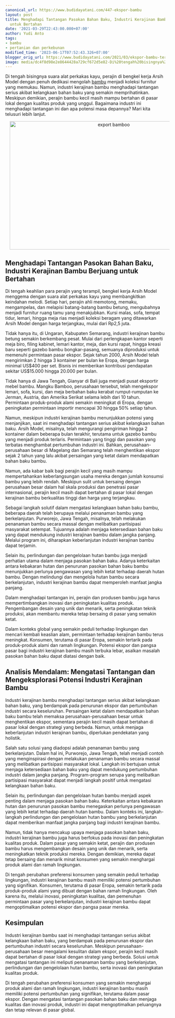 ```yaml
---
canonical_url: https://www.budidayatani.com/447-ekspor-bambu
layout: post
title: Menghadapi Tantangan Pasokan Bahan Baku, Industri Kerajinan Bambu Berjuang
  untuk Bertahan
date: '2021-03-29T22:43:00.000+07:00'
author: Yudi Anto
tags:
- bambu
- pertanian dan perkebunan
modified_time: '2023-06-17T07:52:43.326+07:00'
blogger_orig_url: https://www.budidayatani.com/2021/03/ekspor-bambu-tersandung-bahan-baku.html
image: media/dc4f8d98e2e8644428a729cf672d5e82-Di%20tengah%20bisingnya%20suara%20alat%20perkakas%20kayu,%20perajin%20di%20bengkel%20kerja%20Arsih%20Model.jpg
---
```

<p>Di tengah bisingnya suara alat perkakas kayu, perajin di bengkel kerja Arsih Model dengan penuh dedikasi mengolah <a href="https://www.budidayatani.com/search/label/bambu">bambu</a> menjadi koleksi furnitur yang memukau. Namun, industri kerajinan bambu menghadapi tantangan serius akibat kelangkaan bahan baku yang semakin memprihatinkan. Meskipun demikian, perajin bambu kecil masih mampu bertahan di pasar lokal dengan kualitas produk yang unggul. Bagaimana industri ini menghadapi tantangan ini dan apa potensi masa depannya? Mari kita telusuri lebih lanjut.</p><div class="separator" style="clear: both; text-align: center;"><a href="https://blogger.googleusercontent.com/img/b/R29vZ2xl/AVvXsEhIS7SQELqDsZo5piyHlUl4n5-4mvNRFVDFurLyhXMQ5KF9pUaVkLHHJXINS7IsG10OiEYgFbRTMgmrhZ1GV720GrmEh4E1pDlVhEtwMU9lnD7bsxnrDItMmF_NzdmG7ZxnAWEiyFz5hPnEtx5wWslmJddDRZUTYsTxYl2ioJ-XIPJacNUE3E0pHYYm8w/s1903/Di%20tengah%20bisingnya%20suara%20alat%20perkakas%20kayu,%20perajin%20di%20bengkel%20kerja%20Arsih%20Model.jpg" imageanchor="1" style="margin-left: 1em; margin-right: 1em;"><img alt="export bamboo" border="0" data-original-height="1200" data-original-width="1903" height="404" src="https://blogger.googleusercontent.com/img/b/R29vZ2xl/AVvXsEhIS7SQELqDsZo5piyHlUl4n5-4mvNRFVDFurLyhXMQ5KF9pUaVkLHHJXINS7IsG10OiEYgFbRTMgmrhZ1GV720GrmEh4E1pDlVhEtwMU9lnD7bsxnrDItMmF_NzdmG7ZxnAWEiyFz5hPnEtx5wWslmJddDRZUTYsTxYl2ioJ-XIPJacNUE3E0pHYYm8w/w640-h404/Di%20tengah%20bisingnya%20suara%20alat%20perkakas%20kayu,%20perajin%20di%20bengkel%20kerja%20Arsih%20Model.jpg" width="640" /></a></div><h2>Menghadapi Tantangan Pasokan Bahan Baku, Industri Kerajinan Bambu Berjuang untuk Bertahan</h2><p>Di tengah keahlian para perajin yang terampil, bengkel kerja Arsih Model menggema dengan suara alat perkakas kayu yang membangkitkan keindahan melodi. Setiap hari, perajin ahli memotong, memaku, mengampelas, dan melapisi batang-batang bambu betung, mengubahnya menjadi furnitur ruang tamu yang menakjubkan. Kursi malas, sofa, tempat tidur, lemari, hingga meja rias menjadi koleksi beragam yang ditawarkan Arsih Model dengan harga terjangkau, mulai dari Rp2,5 juta.</p><p>Tidak hanya itu, di Ungaran, Kabupaten Semarang, industri kerajinan bambu betung semakin berkembang pesat. Mulai dari perlengkapan kantor seperti meja biro, filing kabinet, lemari kantor, meja, dan kursi rapat, hingga kreasi baru seperti gazebo bambu bongkar-pasang, semuanya diproduksi untuk memenuhi permintaan pasar ekspor. Sejak tahun 2000, Arsih Model telah mengirimkan 2 hingga 3 kontainer per bulan ke Eropa, dengan harga minimal US$400 per set. Bisnis ini memberikan kontribusi pendapatan sekitar US$15.000 hingga 20.000 per bulan.</p><p>Tidak hanya di Jawa Tengah, Gianyar di Bali juga menjadi pusat eksportir mebel bambu. Mangku Bamboo, perusahaan tersebut, telah mengekspor lemari, sofa, kursi, dan meja berbahan baku kerabat rumput-rumputan ke Jerman, Austria, dan Amerika Serikat selama lebih dari 10 tahun. Permintaan produk-produk alami semakin meningkat di Eropa, dengan peningkatan permintaan importir mencapai 30 hingga 50% setiap tahun.</p><p>Namun, meskipun industri kerajinan bambu menunjukkan potensi yang menjanjikan, saat ini menghadapi tantangan serius akibat kelangkaan bahan baku. Arsih Model, misalnya, telah mengurangi pengiriman hingga 2 kontainer dalam beberapa bulan terakhir, terutama untuk gazebo bambu yang menjadi produk terlaris. Permintaan yang tinggi dan pasokan yang terbatas menghambat pertumbuhan industri ini. Bahkan, perusahaan-perusahaan besar di Magelang dan Semarang telah menghentikan ekspor sejak 2 tahun yang lalu akibat persaingan yang ketat dalam mendapatkan bahan baku bambu.</p><p>Namun, ada kabar baik bagi perajin kecil yang masih mampu mempertahankan keberlangsungan usaha mereka dengan jumlah konsumsi bambu yang lebih rendah. Meskipun sulit untuk bersaing dengan perusahaan besar dalam hal skala produksi dan penetrasi pasar internasional, perajin kecil masih dapat bertahan di pasar lokal dengan kerajinan bambu berkualitas tinggi dan harga yang terjangkau.</p><p>Sebagai langkah solutif dalam mengatasi kelangkaan bahan baku bambu, beberapa daerah telah berupaya melalui penanaman bambu yang berkelanjutan. Purworejo, Jawa Tengah, misalnya, telah melakukan penanaman bambu secara massal dengan melibatkan partisipasi masyarakat setempat. Tujuannya adalah menjaga ketersediaan bahan baku yang dapat mendukung industri kerajinan bambu dalam jangka panjang. Melalui program ini, diharapkan keberlanjutan industri kerajinan bambu dapat terjamin.</p><p>Selain itu, perlindungan dan pengelolaan hutan bambu juga menjadi perhatian utama dalam menjaga pasokan bahan baku. Adanya keterkaitan antara kebakaran hutan dan penurunan pasokan bahan baku bambu menunjukkan perlunya pengawasan yang lebih ketat terhadap daerah hutan bambu. Dengan melindungi dan mengelola hutan bambu secara berkelanjutan, industri kerajinan bambu dapat memperoleh manfaat jangka panjang.</p><p>Dalam menghadapi tantangan ini, perajin dan produsen bambu juga harus mempertimbangkan inovasi dan peningkatan kualitas produk. Pengembangan desain yang unik dan menarik, serta peningkatan teknik produksi, akan membantu mereka tetap bersaing di pasar yang semakin ketat.</p><p>Dalam konteks global yang semakin peduli terhadap lingkungan dan mencari kembali keaslian alam, permintaan terhadap kerajinan bambu terus meningkat. Konsumen, terutama di pasar Eropa, semakin tertarik pada produk-produk alami dan ramah lingkungan. Potensi ekspor dan pangsa pasar bagi industri kerajinan bambu masih terbuka lebar, asalkan masalah pasokan bahan baku dapat diatasi dengan baik.</p><h2>Analisis Mendalam: Mengatasi Tantangan dan Mengeksplorasi Potensi Industri Kerajinan Bambu</h2><p>Industri kerajinan bambu menghadapi tantangan serius akibat kelangkaan bahan baku, yang berdampak pada penurunan ekspor dan pertumbuhan industri secara keseluruhan. Persaingan ketat dalam mendapatkan bahan baku bambu telah memaksa perusahaan-perusahaan besar untuk menghentikan ekspor, sementara perajin kecil masih dapat bertahan di pasar lokal dengan strategi yang berbeda. Namun, untuk menjaga keberlanjutan industri kerajinan bambu, diperlukan pendekatan yang holistik.</p><p>Salah satu solusi yang diadopsi adalah penanaman bambu yang berkelanjutan. Dalam hal ini, Purworejo, Jawa Tengah, telah menjadi contoh yang menginspirasi dengan melakukan penanaman bambu secara massal yang melibatkan partisipasi masyarakat lokal. Langkah ini bertujuan untuk menjaga ketersediaan bahan baku yang dapat mendukung pertumbuhan industri dalam jangka panjang. Program-program serupa yang melibatkan partisipasi masyarakat dapat menjadi langkah positif untuk mengatasi kelangkaan bahan baku.</p><p>Selain itu, perlindungan dan pengelolaan hutan bambu menjadi aspek penting dalam menjaga pasokan bahan baku. Keterkaitan antara kebakaran hutan dan penurunan pasokan bambu menegaskan perlunya pengawasan yang lebih ketat terhadap daerah hutan bambu. Dalam konteks ini, langkah-langkah perlindungan dan pengelolaan hutan bambu yang berkelanjutan dapat memberikan manfaat jangka panjang bagi industri kerajinan bambu.</p><p>Namun, tidak hanya mencakup upaya menjaga pasokan bahan baku, industri kerajinan bambu juga harus berfokus pada inovasi dan peningkatan kualitas produk. Dalam pasar yang semakin ketat, perajin dan produsen bambu harus mengembangkan desain yang unik dan menarik, serta meningkatkan teknik produksi mereka. Dengan demikian, mereka dapat tetap bersaing dan menarik minat konsumen yang semakin menghargai produk alami dan ramah lingkungan.</p><p>Di tengah perubahan preferensi konsumen yang semakin peduli terhadap lingkungan, industri kerajinan bambu masih memiliki potensi pertumbuhan yang signifikan. Konsumen, terutama di pasar Eropa, semakin tertarik pada produk-produk alami yang dibuat dengan bahan ramah lingkungan. Oleh karena itu, melalui inovasi, peningkatan kualitas, dan pemenuhan permintaan pasar yang berkelanjutan, industri kerajinan bambu dapat mengoptimalkan potensi ekspor dan pangsa pasar mereka.</p><h2>Kesimpulan</h2><p>Industri kerajinan bambu saat ini menghadapi tantangan serius akibat kelangkaan bahan baku, yang berdampak pada penurunan ekspor dan pertumbuhan industri secara keseluruhan. Meskipun perusahaan-perusahaan besar mengalami kesulitan dalam ekspor, perajin kecil masih dapat bertahan di pasar lokal dengan strategi yang berbeda. Solusi untuk mengatasi tantangan ini meliputi penanaman bambu yang berkelanjutan, perlindungan dan pengelolaan hutan bambu, serta inovasi dan peningkatan kualitas produk.</p><p>Di tengah perubahan preferensi konsumen yang semakin menghargai produk alami dan ramah lingkungan, industri kerajinan bambu masih memiliki potensi pertumbuhan yang signifikan, terutama dalam pasar ekspor. Dengan mengatasi tantangan pasokan bahan baku dan menjaga kualitas dan inovasi produk, industri ini dapat mengoptimalkan peluangnya dan tetap relevan di pasar global.</p>